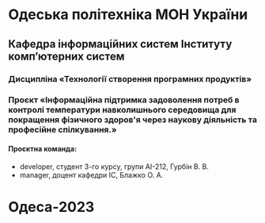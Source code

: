 # Одеська політехніка МОН України
## Кафедра інформаційних систем Інституту комп’ютерних систем
### Дисципліна «Технології створення програмних продуктів»
### Проєкт «Інформаційна підтримка задоволення потреб в контролі температури навколишнього середовища для покращення фізичного здоров'я через наукову діяльність та професійне спілкування.»
#### Проєктна команда:
  -  developer, студент 3-го курсу, групи АІ-212, Гурбін В. В.
  -  manager, доцент кафедри ІС, Блажко О. А.
# Одеса-2023
